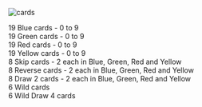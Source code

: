 ![cards](website_images/card_colors.jpg) 

19 Blue cards - 0 to 9   
19 Green cards - 0 to 9   
19 Red cards - 0 to 9    
19 Yellow cards - 0 to 9    
8 Skip cards - 2 each in Blue, Green, Red and Yellow    
8 Reverse cards - 2 each in Blue, Green, Red and Yellow     
8 Draw 2 cards - 2 each in Blue, Green, Red and Yellow    
6 Wild cards    
6 Wild Draw 4 cards   